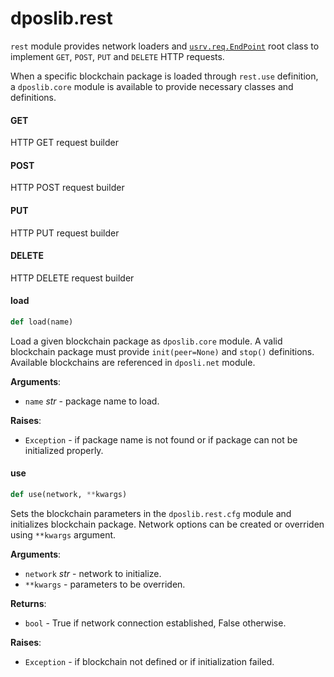 <a id="dposlib.rest"></a>

# dposlib.rest

`rest` module provides network loaders and [`usrv.req.EndPoint`](
    https://github.com/Moustikitos/micro-server/blob/master/usrv/req.py#L38
) root class to implement `GET`, `POST`, `PUT` and `DELETE` HTTP requests.

When a specific blockchain package is loaded through `rest.use` definition, a
`dposlib.core` module is available to provide necessary classes and
definitions.

<a id="dposlib.rest.GET"></a>

#### GET

HTTP GET request builder

<a id="dposlib.rest.POST"></a>

#### POST

HTTP POST request builder

<a id="dposlib.rest.PUT"></a>

#### PUT

HTTP PUT request builder

<a id="dposlib.rest.DELETE"></a>

#### DELETE

HTTP DELETE request builder

<a id="dposlib.rest.load"></a>

#### load

```python
def load(name)
```

Load a given blockchain package as `dposlib.core` module. A valid
blockchain package must provide `init(peer=None)` and `stop()` definitions.
Available blockchains are referenced in `dposli.net` module.

**Arguments**:

- `name` _str_ - package name to load.
  

**Raises**:

- `Exception` - if package name is not found or if package can not be
  initialized properly.

<a id="dposlib.rest.use"></a>

#### use

```python
def use(network, **kwargs)
```

Sets the blockchain parameters in the `dposlib.rest.cfg` module and
initializes blockchain package. Network options can be created or overriden
using `**kwargs` argument.

**Arguments**:

- `network` _str_ - network to initialize.
- `**kwargs` - parameters to be overriden.
  

**Returns**:

- `bool` - True if network connection established, False otherwise.
  

**Raises**:

- `Exception` - if blockchain not defined or if initialization failed.


